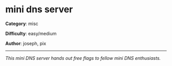 mini dns server
============

**Category**: misc

**Difficulty**: easy/medium

**Author**: joseph, pix

---

_This mini DNS server hands out free flags to fellow mini DNS enthusiasts._
